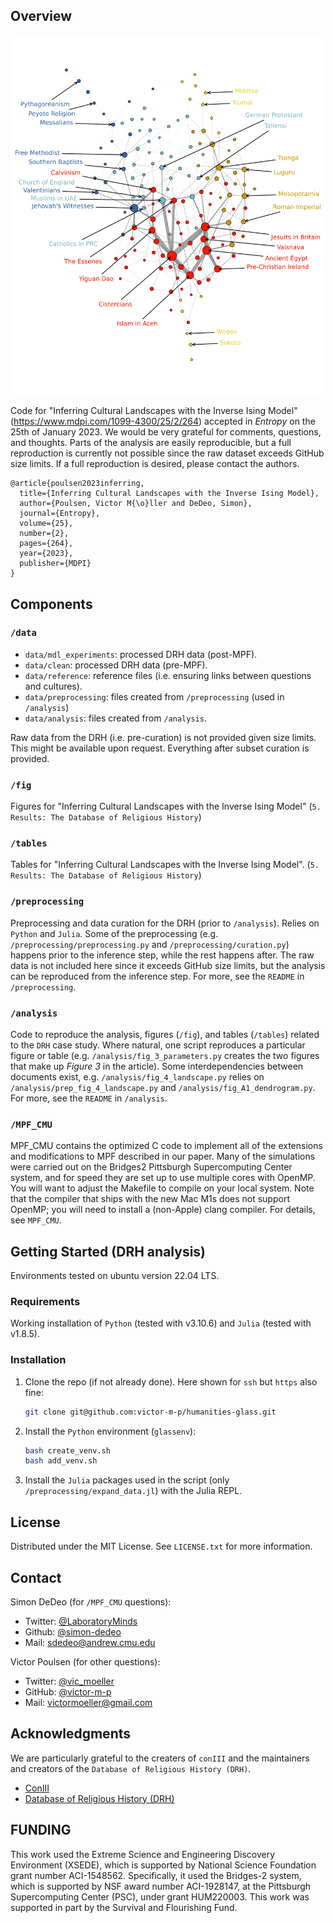 ## Overview

![](fig/svg/landscape_dendrogram_labels.svg)

Code for "Inferring Cultural Landscapes with the Inverse Ising Model" (https://www.mdpi.com/1099-4300/25/2/264) accepted in *Entropy* on the 25th of January 2023.
We would be very grateful for comments, questions, and thoughts. Parts of the analysis are easily reproducible, but a full reproduction is currently not possible since the raw dataset exceeds GitHub size limits. If a full reproduction is desired, please contact the authors. 

```
@article{poulsen2023inferring,
  title={Inferring Cultural Landscapes with the Inverse Ising Model},
  author={Poulsen, Victor M{\o}ller and DeDeo, Simon},
  journal={Entropy},
  volume={25},
  number={2},
  pages={264},
  year={2023},
  publisher={MDPI}
}
```

## Components
### ```/data```
* ```data/mdl_experiments```: processed DRH data (post-MPF).
* ```data/clean```: processed DRH data (pre-MPF).
* ```data/reference```: reference files (i.e. ensuring links between questions and cultures). 
* ```data/preprocessing```: files created from ```/preprocessing``` (used in ```/analysis```)
* ```data/analysis```: files created from ```/analysis```. 

Raw data from the DRH (i.e. pre-curation) is not provided given size limits. 
This might be available upon request. Everything after subset curation is provided.

### ```/fig```
Figures for "Inferring Cultural Landscapes with the Inverse Ising Model" (```5. Results: The Database of Religious History```)

### ```/tables```
Tables for "Inferring Cultural Landscapes with the Inverse Ising Model". (```5. Results: The Database of Religious History```)

### ```/preprocessing```
Preprocessing and data curation for the DRH (prior to ```/analysis```). Relies on ```Python``` and ```Julia```.
Some of the preprocessing (e.g. ```/preprocessing/preprocessing.py``` and ```/preprocessing/curation.py```) happens prior to the inference step, while the rest happens after. The raw data is not included here since it exceeds GitHub size limits, but the analysis can be reproduced from the inference step. For more, see the ```README``` in ```/preprocessing```.

### ```/analysis```
Code to reproduce the analysis, figures (```/fig```), and tables (```/tables```) related to the ```DRH``` case study. 
Where natural, one script reproduces a particular figure or table (e.g. ```/analysis/fig_3_parameters.py``` creates the two figures that make up *Figure 3* in the article). Some interdependencies between documents exist, e.g. ```/analysis/fig_4_landscape.py``` relies on ```/analysis/prep_fig_4_landscape.py``` and ```/analysis/fig_A1_dendrogram.py```. For more, see the ```README``` in ```/analysis```.

### ```/MPF_CMU``` 
MPF_CMU contains the optimized C code to implement all of the extensions and modifications to MPF described in our paper. Many of the simulations were carried out on the Bridges2 Pittsburgh Supercomputing Center system, and for speed they are set up to use multiple cores with OpenMP. You will want to adjust the Makefile to compile on your local system. Note that the compiler that ships with the new Mac M1s does not support OpenMP; you will need to install a (non-Apple) clang compiler. For details, see ```MPF_CMU```.

## Getting Started (DRH analysis)

Environments tested on ubuntu version 22.04 LTS. 

### Requirements 

Working installation of ```Python``` (tested with v3.10.6) and ```Julia``` (tested with v1.8.5).

### Installation

1. Clone the repo (if not already done). Here shown for ```ssh``` but ```https``` also fine:
    ```sh
    git clone git@github.com:victor-m-p/humanities-glass.git
    ```

2. Install the ```Python``` environment (```glassenv```):
    ```sh
    bash create_venv.sh
    bash add_venv.sh
    ```

3. Install the ```Julia``` packages used in the script (only ```/preprocessing/expand_data.jl```) with the Julia REPL.

<!-- LICENSE -->
## License
Distributed under the MIT License. See `LICENSE.txt` for more information.

## Contact
Simon DeDeo (for ```/MPF_CMU``` questions):
* Twitter: [@LaboratoryMinds](https://twitter.com/LaboratoryMinds)
* Github: [@simon-dedeo](https://github.com/simon-dedeo)
* Mail: sdedeo@andrew.cmu.edu

Victor Poulsen (for other questions): 
* Twitter: [@vic_moeller](https://twitter.com/vic_moeller) 
* GitHub: [@victor-m-p](https://github.com/victor-m-p)
* Mail: victormoeller@gmail.com

<!-- ACKNOWLEDGMENTS -->
## Acknowledgments
We are particularly grateful to the creaters of ```conIII``` and the maintainers and creators of the ```Database of Religious History (DRH)```.

* [ConIII](https://github.com/eltrompetero/coniii)
* [Database of Religious History (DRH)](https://religiondatabase.org/landing/)

## FUNDING
This work used the Extreme Science and Engineering Discovery Environment (XSEDE), which is supported by National Science Foundation grant number ACI-1548562. Specifically, it used the Bridges-2 system, which is supported by NSF award number ACI-1928147, at the Pittsburgh Supercomputing Center (PSC), under grant HUM220003. This work was supported in part by the Survival and Flourishing Fund.
